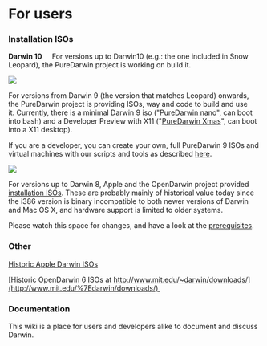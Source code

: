 For users
=========
### Installation ISOs

**Darwin 10**     For versions up to Darwin10 (e.g.: the one included in Snow Leopard), the PureDarwin project is working on build it.

![](https://raw.github.com/wiki/PureDarwin/PureDarwin/images/darwin9.gif)

For versions from Darwin 9 (the version that matches Leopard) onwards, the PureDarwin project is providing ISOs, way and code to build and use it. Currently, there is a minimal Darwin 9 iso ("[PureDarwin nano](downloads/puredarwin-nano.html)", can boot into bash) and a Developer Preview with X11 ("[PureDarwin Xmas](downloads/xmas.html)", can boot into a X11 desktop). 

If you are a developer, you can create your own, full PureDarwin 9 ISOs and virtual machines with our scripts and tools as described [here](developers/repository.html).

![](https://raw.github.com/wiki/PureDarwin/PureDarwin/images/darwin8.gif)

For versions up to Darwin 8, Apple and the OpenDarwin project provided [installation ISOs](http://opensource.apple.com/static/iso/).
These are probably mainly of historical value today since the i386 version is binary incompatible to both newer versions of Darwin and Mac OS X, and hardware support is limited to older systems.

Please watch this space for changes, and have a look at the [prerequisites](users/prerequisites.html).

### Other
[Historic Apple Darwin ISOs](http://opensource.apple.com/static/iso/)

[Historic OpenDarwin 6 ISOs at http://www.mit.edu/~darwin/downloads/](http://www.mit.edu/%7Edarwin/downloads/) 

### Documentation

This wiki is a place for users and developers alike to document and discuss Darwin.